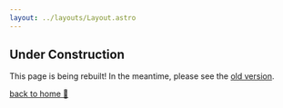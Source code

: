 ```yaml
---
layout: ../layouts/Layout.astro
---
```


<div class="container mx-auto pt-14">
<article class="prose mx-auto">

# Under Construction

This page is being rebuilt! In the meantime, please see the [old version](https://cuebitt.neocities.org/art).

[back to home 📎](/)

</article>
</div>

